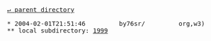 <pre>
  <a href="../">&#x21b5; parent directory</a>
  
  * 2004-02-01T21:51:46&#x0009;&#x0009;by76sr/&#x0009;&#x0009;org,w3)
  ** local subdirectory: <a href="1999">1999</a>
</pre>
